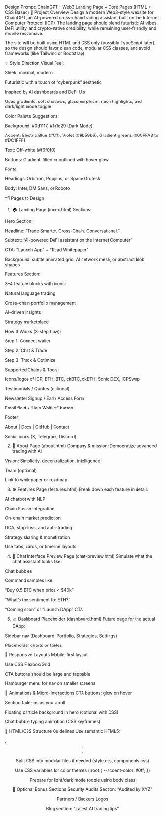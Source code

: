Design Prompt: ChainGPT – Web3 Landing Page + Core Pages (HTML + CSS Based)
🧠 Project Overview
Design a modern Web3-style website for ChainGPT, an AI-powered cross-chain trading assistant built on the Internet Computer Protocol (ICP). The landing page should blend futuristic AI vibes, DeFi utility, and crypto-native credibility, while remaining user-friendly and mobile responsive.

The site will be built using HTML and CSS only (possibly TypeScript later), so the design should favor clean code, modular CSS classes, and avoid frameworks (like Tailwind or Bootstrap).

✨ Style Direction
Visual Feel:

Sleek, minimal, modern

Futuristic with a touch of “cyberpunk” aesthetic

Inspired by AI dashboards and DeFi UIs

Uses gradients, soft shadows, glassmorphism, neon highlights, and dark/light mode toggle

Color Palette Suggestions:

Background: #0d1117, #1a1e29 (Dark Mode)

Accent: Electric Blue (#0ff), Violet (#9b59b6), Gradient greens (#00FFA3 to #DC1FFF)

Text: Off-white (#f0f0f0)

Buttons: Gradient-filled or outlined with hover glow

Fonts:

Headings: Orbitron, Poppins, or Space Grotesk

Body: Inter, DM Sans, or Roboto

🗂 Pages to Design
1. 🏠 Landing Page (index.html)
Sections:

Hero Section:

Headline: “Trade Smarter. Cross-Chain. Conversational.”

Subtext: “AI-powered DeFi assistant on the Internet Computer”

CTA: "Launch App" + "Read Whitepaper"

Background: subtle animated grid, AI network mesh, or abstract blob shapes

Features Section:

3–4 feature blocks with icons:

Natural language trading

Cross-chain portfolio management

AI-driven insights

Strategy marketplace

How It Works (3-step flow):

Step 1: Connect wallet

Step 2: Chat & Trade

Step 3: Track & Optimize

Supported Chains & Tools:

Icons/logos of ICP, ETH, BTC, ckBTC, ckETH, Sonic DEX, ICPSwap

Testimonials / Quotes (optional)

Newsletter Signup / Early Access Form

Email field + “Join Waitlist” button

Footer:

About | Docs | GitHub | Contact

Social icons (X, Telegram, Discord)

2. 📄 About Page (about.html)
Company & mission: Democratize advanced trading with AI

Vision: Simplicity, decentralization, intelligence

Team (optional)

Link to whitepaper or roadmap

3. ⚙️ Features Page (features.html)
Break down each feature in detail:

AI chatbot with NLP

Chain Fusion integration

On-chain market prediction

DCA, stop-loss, and auto-trading

Strategy sharing & monetization

Use tabs, cards, or timeline layouts.

4. 💬 Chat Interface Preview Page (chat-preview.html)
Simulate what the chat assistant looks like:

Chat bubbles

Command samples like:

“Buy 0.5 BTC when price < $40k”

“What’s the sentiment for ETH?”

“Coming soon” or “Launch DApp” CTA

5. 📈 Dashboard Placeholder (dashboard.html)
Future page for the actual DApp:

Sidebar nav (Dashboard, Portfolio, Strategies, Settings)

Placeholder charts or tables

📱 Responsive Layouts
Mobile-first layout

Use CSS Flexbox/Grid

CTA buttons should be large and tappable

Hamburger menu for nav on smaller screens

🎨 Animations & Micro-Interactions
CTA buttons: glow on hover

Section fade-ins as you scroll

Floating particle background in hero (optional with CSS)

Chat bubble typing animation (CSS keyframes)

🧩 HTML/CSS Structure Guidelines
Use semantic HTML5: <section>, <header>, <main>, <footer>

Split CSS into modular files if needed (style.css, components.css)

Use CSS variables for color themes (:root { --accent-color: #0ff; })

Prepare for light/dark mode toggle using body class

🧪 Optional Bonus Sections
Security Audits Section: “Audited by XYZ”

Partners / Backers Logos

Blog section: “Latest AI trading tips”